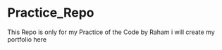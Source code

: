 # Practice_Repo

This Repo is only for my Practice of the Code
by Raham
i will create my portfolio here
